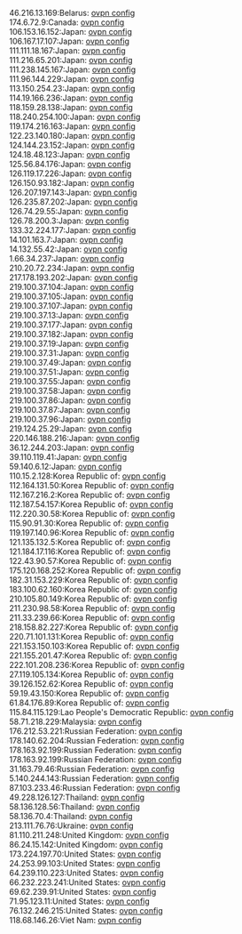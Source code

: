 46.216.13.169:Belarus: [ovpn config](vpn/46_216_13_169.ovpn)  
174.6.72.9:Canada: [ovpn config](vpn/174_6_72_9.ovpn)  
106.153.16.152:Japan: [ovpn config](vpn/106_153_16_152.ovpn)  
106.167.17.107:Japan: [ovpn config](vpn/106_167_17_107.ovpn)  
111.111.18.167:Japan: [ovpn config](vpn/111_111_18_167.ovpn)  
111.216.65.201:Japan: [ovpn config](vpn/111_216_65_201.ovpn)  
111.238.145.167:Japan: [ovpn config](vpn/111_238_145_167.ovpn)  
111.96.144.229:Japan: [ovpn config](vpn/111_96_144_229.ovpn)  
113.150.254.23:Japan: [ovpn config](vpn/113_150_254_23.ovpn)  
114.19.166.236:Japan: [ovpn config](vpn/114_19_166_236.ovpn)  
118.159.28.138:Japan: [ovpn config](vpn/118_159_28_138.ovpn)  
118.240.254.100:Japan: [ovpn config](vpn/118_240_254_100.ovpn)  
119.174.216.163:Japan: [ovpn config](vpn/119_174_216_163.ovpn)  
122.23.140.180:Japan: [ovpn config](vpn/122_23_140_180.ovpn)  
124.144.23.152:Japan: [ovpn config](vpn/124_144_23_152.ovpn)  
124.18.48.123:Japan: [ovpn config](vpn/124_18_48_123.ovpn)  
125.56.84.176:Japan: [ovpn config](vpn/125_56_84_176.ovpn)  
126.119.17.226:Japan: [ovpn config](vpn/126_119_17_226.ovpn)  
126.150.93.182:Japan: [ovpn config](vpn/126_150_93_182.ovpn)  
126.207.197.143:Japan: [ovpn config](vpn/126_207_197_143.ovpn)  
126.235.87.202:Japan: [ovpn config](vpn/126_235_87_202.ovpn)  
126.74.29.55:Japan: [ovpn config](vpn/126_74_29_55.ovpn)  
126.78.200.3:Japan: [ovpn config](vpn/126_78_200_3.ovpn)  
133.32.224.177:Japan: [ovpn config](vpn/133_32_224_177.ovpn)  
14.101.163.7:Japan: [ovpn config](vpn/14_101_163_7.ovpn)  
14.132.55.42:Japan: [ovpn config](vpn/14_132_55_42.ovpn)  
1.66.34.237:Japan: [ovpn config](vpn/1_66_34_237.ovpn)  
210.20.72.234:Japan: [ovpn config](vpn/210_20_72_234.ovpn)  
217.178.193.202:Japan: [ovpn config](vpn/217_178_193_202.ovpn)  
219.100.37.104:Japan: [ovpn config](vpn/219_100_37_104.ovpn)  
219.100.37.105:Japan: [ovpn config](vpn/219_100_37_105.ovpn)  
219.100.37.107:Japan: [ovpn config](vpn/219_100_37_107.ovpn)  
219.100.37.13:Japan: [ovpn config](vpn/219_100_37_13.ovpn)  
219.100.37.177:Japan: [ovpn config](vpn/219_100_37_177.ovpn)  
219.100.37.182:Japan: [ovpn config](vpn/219_100_37_182.ovpn)  
219.100.37.19:Japan: [ovpn config](vpn/219_100_37_19.ovpn)  
219.100.37.31:Japan: [ovpn config](vpn/219_100_37_31.ovpn)  
219.100.37.49:Japan: [ovpn config](vpn/219_100_37_49.ovpn)  
219.100.37.51:Japan: [ovpn config](vpn/219_100_37_51.ovpn)  
219.100.37.55:Japan: [ovpn config](vpn/219_100_37_55.ovpn)  
219.100.37.58:Japan: [ovpn config](vpn/219_100_37_58.ovpn)  
219.100.37.86:Japan: [ovpn config](vpn/219_100_37_86.ovpn)  
219.100.37.87:Japan: [ovpn config](vpn/219_100_37_87.ovpn)  
219.100.37.96:Japan: [ovpn config](vpn/219_100_37_96.ovpn)  
219.124.25.29:Japan: [ovpn config](vpn/219_124_25_29.ovpn)  
220.146.188.216:Japan: [ovpn config](vpn/220_146_188_216.ovpn)  
36.12.244.203:Japan: [ovpn config](vpn/36_12_244_203.ovpn)  
39.110.119.41:Japan: [ovpn config](vpn/39_110_119_41.ovpn)  
59.140.6.12:Japan: [ovpn config](vpn/59_140_6_12.ovpn)  
110.15.2.128:Korea Republic of: [ovpn config](vpn/110_15_2_128.ovpn)  
112.164.131.50:Korea Republic of: [ovpn config](vpn/112_164_131_50.ovpn)  
112.167.216.2:Korea Republic of: [ovpn config](vpn/112_167_216_2.ovpn)  
112.187.54.157:Korea Republic of: [ovpn config](vpn/112_187_54_157.ovpn)  
112.220.30.58:Korea Republic of: [ovpn config](vpn/112_220_30_58.ovpn)  
115.90.91.30:Korea Republic of: [ovpn config](vpn/115_90_91_30.ovpn)  
119.197.140.96:Korea Republic of: [ovpn config](vpn/119_197_140_96.ovpn)  
121.135.132.5:Korea Republic of: [ovpn config](vpn/121_135_132_5.ovpn)  
121.184.17.116:Korea Republic of: [ovpn config](vpn/121_184_17_116.ovpn)  
122.43.90.57:Korea Republic of: [ovpn config](vpn/122_43_90_57.ovpn)  
175.120.168.252:Korea Republic of: [ovpn config](vpn/175_120_168_252.ovpn)  
182.31.153.229:Korea Republic of: [ovpn config](vpn/182_31_153_229.ovpn)  
183.100.62.160:Korea Republic of: [ovpn config](vpn/183_100_62_160.ovpn)  
210.105.80.149:Korea Republic of: [ovpn config](vpn/210_105_80_149.ovpn)  
211.230.98.58:Korea Republic of: [ovpn config](vpn/211_230_98_58.ovpn)  
211.33.239.66:Korea Republic of: [ovpn config](vpn/211_33_239_66.ovpn)  
218.158.82.227:Korea Republic of: [ovpn config](vpn/218_158_82_227.ovpn)  
220.71.101.131:Korea Republic of: [ovpn config](vpn/220_71_101_131.ovpn)  
221.153.150.103:Korea Republic of: [ovpn config](vpn/221_153_150_103.ovpn)  
221.155.201.47:Korea Republic of: [ovpn config](vpn/221_155_201_47.ovpn)  
222.101.208.236:Korea Republic of: [ovpn config](vpn/222_101_208_236.ovpn)  
27.119.105.134:Korea Republic of: [ovpn config](vpn/27_119_105_134.ovpn)  
39.126.152.62:Korea Republic of: [ovpn config](vpn/39_126_152_62.ovpn)  
59.19.43.150:Korea Republic of: [ovpn config](vpn/59_19_43_150.ovpn)  
61.84.176.89:Korea Republic of: [ovpn config](vpn/61_84_176_89.ovpn)  
115.84.115.129:Lao People's Democratic Republic: [ovpn config](vpn/115_84_115_129.ovpn)  
58.71.218.229:Malaysia: [ovpn config](vpn/58_71_218_229.ovpn)  
176.212.53.221:Russian Federation: [ovpn config](vpn/176_212_53_221.ovpn)  
178.140.62.204:Russian Federation: [ovpn config](vpn/178_140_62_204.ovpn)  
178.163.92.199:Russian Federation: [ovpn config](vpn/178_163_92_199.ovpn)  
178.163.92.199:Russian Federation: [ovpn config](vpn/178_163_92_199.ovpn)  
31.163.79.46:Russian Federation: [ovpn config](vpn/31_163_79_46.ovpn)  
5.140.244.143:Russian Federation: [ovpn config](vpn/5_140_244_143.ovpn)  
87.103.233.46:Russian Federation: [ovpn config](vpn/87_103_233_46.ovpn)  
49.228.126.127:Thailand: [ovpn config](vpn/49_228_126_127.ovpn)  
58.136.128.56:Thailand: [ovpn config](vpn/58_136_128_56.ovpn)  
58.136.70.4:Thailand: [ovpn config](vpn/58_136_70_4.ovpn)  
213.111.76.76:Ukraine: [ovpn config](vpn/213_111_76_76.ovpn)  
81.110.211.248:United Kingdom: [ovpn config](vpn/81_110_211_248.ovpn)  
86.24.15.142:United Kingdom: [ovpn config](vpn/86_24_15_142.ovpn)  
173.224.197.70:United States: [ovpn config](vpn/173_224_197_70.ovpn)  
24.253.99.103:United States: [ovpn config](vpn/24_253_99_103.ovpn)  
64.239.110.223:United States: [ovpn config](vpn/64_239_110_223.ovpn)  
66.232.223.241:United States: [ovpn config](vpn/66_232_223_241.ovpn)  
69.62.239.91:United States: [ovpn config](vpn/69_62_239_91.ovpn)  
71.95.123.11:United States: [ovpn config](vpn/71_95_123_11.ovpn)  
76.132.246.215:United States: [ovpn config](vpn/76_132_246_215.ovpn)  
118.68.146.26:Viet Nam: [ovpn config](vpn/118_68_146_26.ovpn)  
